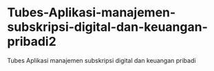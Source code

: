 # Tubes-Aplikasi-manajemen-subskripsi-digital-dan-keuangan-pribadi2
Tubes Aplikasi manajemen subskripsi digital dan keuangan pribadi
